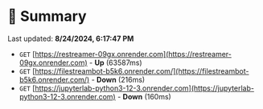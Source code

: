 # 📖 Summary
Last updated: **8/24/2024, 6:17:47 PM**

- `GET` [https://restreamer-09gx.onrender.com](https://restreamer-09gx.onrender.com) - **Up** (63587ms)
- `GET` [https://filestreambot-b5k6.onrender.com/](https://filestreambot-b5k6.onrender.com/) - **Down** (216ms)
- `GET` [https://jupyterlab-python3-12-3.onrender.com](https://jupyterlab-python3-12-3.onrender.com) - **Down** (160ms)
